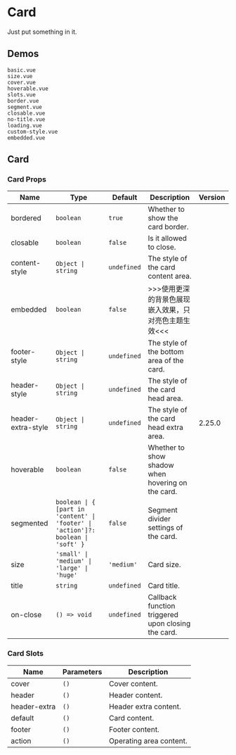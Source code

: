 # Card

Just put something in it.

## Demos

```demo
basic.vue
size.vue
cover.vue
hoverable.vue
slots.vue
border.vue
segment.vue
closable.vue
no-title.vue
loading.vue
custom-style.vue
embedded.vue
```

## Card

### Card Props

| Name | Type | Default | Description | Version |
| --- | --- | --- | --- | --- |
| bordered | `boolean` | `true` | Whether to show the card border. |  |
| closable | `boolean` | `false` | Is it allowed to close. |  |
| content-style | `Object \| string` | `undefined` | The style of the card content area. |  |
| embedded | `boolean` | `false` | 	>>>使用更深的背景色展现嵌入效果，只对亮色主题生效<<< |  |
| footer-style | `Object \| string` | `undefined` | The style of the bottom area of the card. |  |
| header-style | `Object \| string` | `undefined` | The style of the card head area. |  |
| header-extra-style | `Object \| string` | `undefined` | The style of the card head extra area. | 2.25.0 |
| hoverable | `boolean` | `false` | Whether to show shadow when hovering on the card. |  |
| segmented | `boolean \| { [part in 'content' \| 'footer' \| 'action']?: boolean \| 'soft' }` | `false` | Segment divider settings of the card. |  |
| size | `'small' \| 'medium' \| 'large' \| 'huge'` | `'medium'` | Card size. |  |
| title | `string` | `undefined` | Card title. |  |
| on-close | `() => void` | `undefined` | Callback function triggered upon closing the card. |  |

### Card Slots

| Name         | Parameters | Description             |
| ------------ | ---------- | ----------------------- |
| cover        | `()`       | Cover content.          |
| header       | `()`       | Header content.         |
| header-extra | `()`       | Header extra content.   |
| default      | `()`       | Card content.           |
| footer       | `()`       | Footer content.         |
| action       | `()`       | Operating area content. |
